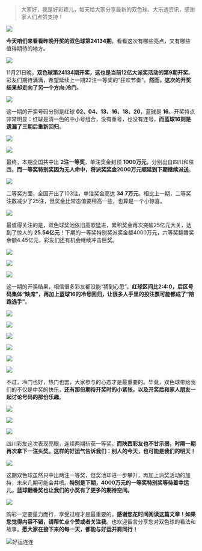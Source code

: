 > 大家好，我是好彩颖儿，每天给大家分享最新的双色球、大乐透资讯，感谢家人们点赞支持！


![](https://cdn.jsdelivr.net/gh/wangwenjie1314/PicCDN/2024-11-22/1732230873467-image.png)

**今天咱们来看看昨晚开奖的双色球第24134期**，看看这次有哪些亮点，又有哪些值得期待的地方。

![](https://cdn.jsdelivr.net/gh/wangwenjie1314/PicCDN/2024-11-22/1732230922354-image.png)

11月21日晚，**双色球第24134期开奖，这也是当前12亿大派奖活动的第9期开奖**。彩友们期待满满，希望延续上一期22注一等奖的“狂欢节奏”。**然而，这次的开奖结果却走向了另一个方向:冷门**。

![](https://cdn.jsdelivr.net/gh/wangwenjie1314/PicCDN/2024-11-22/1732230937175-image.png)

这一期的开奖号码分别是红球 **02、04、13、16、18、20**，蓝球是 **16**。开奖特点非常明显：红球是清一色的中小号组合，没有重号，也没有连号，**而蓝球16则是遗漏了三期后重新回归**。

![](https://cdn.jsdelivr.net/gh/wangwenjie1314/PicCDN/2024-11-22/1732230895010-image.png)

![](https://cdn.jsdelivr.net/gh/wangwenjie1314/PicCDN/2024-11-22/1732230881404-image.png)


最终，本期全国共中出 **2注一等奖**，单注奖金封顶 **1000万元**，分别出自四川和陕西。**而一等奖特别奖因为无人命中，将派奖奖金2000万元顺延到下期继续派送**。

![](https://cdn.jsdelivr.net/gh/wangwenjie1314/PicCDN/2024-11-22/1732230910136-image.png)


二等奖方面，全国开出了103注，单注奖金高达 **34.7万元**。相比上一期，二等奖注数减少了25注，但奖金比常态值要稍高一些，也算是一个小惊喜。


![](https://cdn.jsdelivr.net/gh/wangwenjie1314/PicCDN/2024-11-22/1732231249937-image.png)


最值得关注的是，双色球奖池依旧高歌猛进，累积奖金再次突破25亿元大关，达到了惊人的 **25.54亿元**！下期的一等奖特别奖派奖金额4000万元，六等奖翻番奖余额4.45亿元，彩友们还有机会继续冲击巨奖。

![](https://cdn.jsdelivr.net/gh/wangwenjie1314/PicCDN/2024-11-22/1732230948314-image.png)

![](https://cdn.jsdelivr.net/gh/wangwenjie1314/PicCDN/2024-11-22/1732230954836-image.png)


![](https://cdn.jsdelivr.net/gh/wangwenjie1314/PicCDN/2024-11-22/1732230960697-image.png)


这一期的开奖结果，相信很多彩友都没能“猜到心思”。**红球区间比2:4:0，后区号码集体“缺席”，再加上蓝球16的冷号回归，让很多人手里的投注票可能都成了“陪跑选手”**。


![](https://cdn.jsdelivr.net/gh/wangwenjie1314/PicCDN/2024-11-22/1732230969270-image.png)


![](https://cdn.jsdelivr.net/gh/wangwenjie1314/PicCDN/2024-11-22/1732230989506-image.png)


![](https://cdn.jsdelivr.net/gh/wangwenjie1314/PicCDN/2024-11-22/1732230996038-image.png)

![](https://cdn.jsdelivr.net/gh/wangwenjie1314/PicCDN/2024-11-22/1732231002067-image.png)



![](https://cdn.jsdelivr.net/gh/wangwenjie1314/PicCDN/2024-11-22/1732231008240-image.png)


![](https://cdn.jsdelivr.net/gh/wangwenjie1314/PicCDN/2024-11-22/1732231014708-image.png)



不过，冷门也好，热门也罢，大家参与的心态才是最重要的。毕竟，双色球带给我们的不仅是中奖的快乐，**还有那份期待开奖时的小紧张，以及开奖后和家人朋友一起讨论号码的那份乐趣**。


![](https://cdn.jsdelivr.net/gh/wangwenjie1314/PicCDN/2024-11-22/1732231023629-image.png)

![](https://cdn.jsdelivr.net/gh/wangwenjie1314/PicCDN/2024-11-22/1732231031469-image.png)


![](https://cdn.jsdelivr.net/gh/wangwenjie1314/PicCDN/2024-11-22/1732231040754-image.png)

四川彩友这次表现亮眼，连续两期斩获一等奖。**而陕西彩友也不甘示弱，时隔一期再次拿下一注头奖。这样的好运气告诉我们：别人的今天，也可能是我们的明天！**


![](https://cdn.jsdelivr.net/gh/wangwenjie1314/PicCDN/2024-11-22/1732231321826-image.png)


这期双色球虽然只中出两注一等奖，但奖池却进一步攀升，再加上派奖活动的加持，未来几期可能会井喷。**特别是下期，4000万元的一等奖特别奖等待着幸运儿，蓝球翻番奖也让我们的小奖有了更多的期待空间。**


![](https://cdn.jsdelivr.net/gh/wangwenjie1314/PicCDN/2024-11-22/1732231402390-image.png)


购彩一定要量力而行，享受过程才是最重要的。**感谢您花时间阅读这篇文章！如果您觉得内容不错，请帮忙点个赞或者关注我**。也欢迎留言分享您对双色球的看法和故事。**愿大家在接下来的每一天，都能与好运并肩同行！**

![好运连连](https://cdn.jsdelivr.net/gh/wangwenjie1314/PicCDN/2024-8-25/1724581589491-image.png)




















